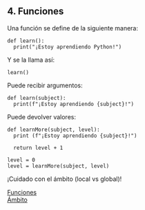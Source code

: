 
## 4. Funciones

Una función se define de la siguiente manera:

    def learn():
      print("¡Estoy aprendiendo Python!")

Y se la llama así:

    learn()

Puede recibir argumentos:

    def learn(subject):
      print(f"¡Estoy aprendiendo {subject}!")

Puede devolver valores:

    def learnMore(subject, level):
      print (f"¡Estoy aprendiendo {subject}!")

      return level + 1

    level = 0
    level = learnMore(subject, level)

¡Cuidado con el ámbito (local vs global)!


[Funciones](https://www.w3schools.com/python/python_functions.asp)  
[Ámbito](https://www.w3schools.com/python/python_scope.asp)